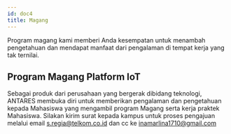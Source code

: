 ```yaml
---
id: doc4
title: Magang
---
```

Program magang kami memberi Anda kesempatan untuk menambah pengetahuan dan mendapat manfaat dari pengalaman di tempat kerja yang tak ternilai.
## Program Magang Platform IoT
Sebagai produk dari perusahaan yang bergerak dibidang teknologi, ANTARES membuka diri untuk memberikan pengalaman dan pengetahuan kepada Mahasiswa yang mengambil program Magang serta kerja praktek Mahasiswa. Silakan kirim surat kepada kampus untuk proses pengajuan melalui email s.regia@telkom.co.id dan cc ke inamarlina1710@gmail.com